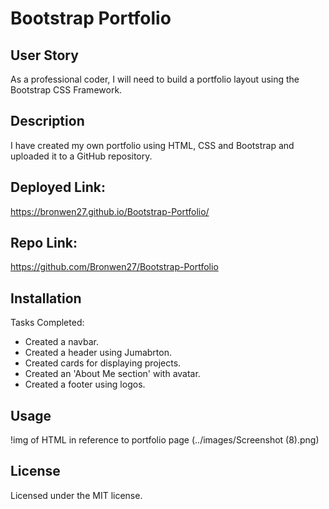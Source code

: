 # Bootstrap Portfolio 

## User Story

As a professional coder, I will need to build a portfolio layout using the Bootstrap CSS Framework.

## Description

I have created my own portfolio using HTML, CSS and Bootstrap and uploaded it to a GitHub repository. 

## Deployed Link:

https://bronwen27.github.io/Bootstrap-Portfolio/

## Repo Link:

https://github.com/Bronwen27/Bootstrap-Portfolio

## Installation

Tasks Completed:

- Created a navbar.
- Created a header using Jumabrton.
- Created cards for displaying projects.
- Created an 'About Me section' with avatar. 
- Created a footer using logos. 

## Usage

!img of HTML in reference to portfolio page (../images/Screenshot (8).png)

## License 

Licensed under the MIT license.